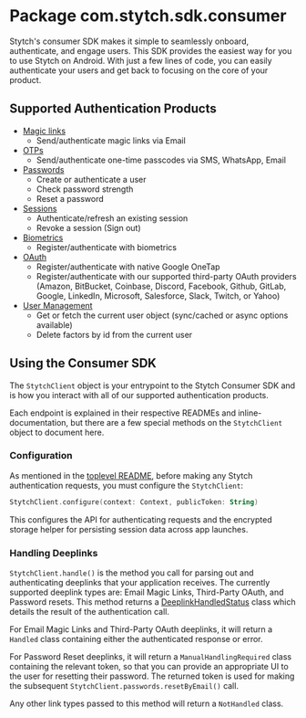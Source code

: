 # Package com.stytch.sdk.consumer
Stytch's consumer SDK makes it simple to seamlessly onboard, authenticate, and engage users. This SDK provides the easiest way for you to use Stytch on Android. With just a few lines of code, you can easily authenticate your users and get back to focusing on the core of your product.

## Supported Authentication Products
- [Magic links](magicLinks)
    - Send/authenticate magic links via Email
- [OTPs](otp)
    - Send/authenticate one-time passcodes via SMS, WhatsApp, Email
- [Passwords](passwords)
    - Create or authenticate a user
    - Check password strength
    - Reset a password
- [Sessions](sessions)
    - Authenticate/refresh an existing session
    - Revoke a session (Sign out)
- [Biometrics](biometrics)
    - Register/authenticate with biometrics
- [OAuth](oauth)
    - Register/authenticate with native Google OneTap
    - Register/authenticate with our supported third-party OAuth providers (Amazon, BitBucket, Coinbase, Discord, Facebook, Github, GitLab, Google, LinkedIn, Microsoft, Salesforce, Slack, Twitch, or Yahoo)
- [User Management](userManagement)
    - Get or fetch the current user object (sync/cached or async options available)
    - Delete factors by id from the current user

## Using the Consumer SDK
The `StytchClient` object is your entrypoint to the Stytch Consumer SDK and is how you interact with all of our supported authentication products.

Each endpoint is explained in their respective READMEs and inline-documentation, but there are a few special methods on the `StytchClient` object to document here.

### **Configuration**
As mentioned in the [toplevel README](/README.md), before making any Stytch authentication requests, you must configure the `StytchClient`:
```kotlin
StytchClient.configure(context: Context, publicToken: String)
```
This configures the API for authenticating requests and the encrypted storage helper for persisting session data across app launches.

### **Handling Deeplinks**
`StytchClient.handle()` is the method you call for parsing out and authenticating deeplinks that your application receives. The currently supported deeplink types are: Email Magic Links, Third-Party OAuth, and Password resets. This method returns a [DeeplinkHandledStatus](../common/DeeplinkHandledStatus.kt) class which details the result of the authentication call.

For Email Magic Links and Third-Party OAuth deeplinks, it will return a `Handled` class containing either the authenticated response or error.

For Password Reset deeplinks, it will return a `ManualHandlingRequired` class containing the relevant token, so that you can provide an appropriate UI to the user for resetting their password. The returned token is used for making the subsequent `StytchClient.passwords.resetByEmail()` call.

Any other link types passed to this method will return a `NotHandled` class.
